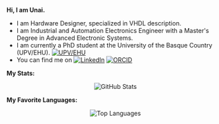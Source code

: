 **Hi, I am Unai.**
* I am Hardware Designer, specialized in VHDL description.
* I am Industrial and Automation Electronics Engineer with a Master's Degree in Advanced Electronic Systems.
* I am currently a PhD student at the University of the Basque Country (UPV/EHU). [![UPV/EHU](https://img.shields.io/badge/UPV%2FEHU-black?style=flat-square&logo=data%3Aimage%2Fjpeg%3Bbase64%2CiVBORw0KGgoAAAANSUhEUgAAADIAAAAoCAYAAAC8cqlMAAAACXBIWXMAAAsTAAALEwEAmpwYAAADDGlUWHRYTUw6Y29tLmFkb2JlLnhtcAABAFVURi04AFhNTDpjb20uYWRvYmUueG1wADiNtVXbbptAEP0VRF5atcteuKOQKLVTJQ%2B0UWKpfV12BxvFsBRwbOfX%2BtBP6i90wcZ2o8T1Sy1ZYmfPnJ05Z2DPL1cVF4%2FQGilM8zI2f%2F%2F8ZRq5jM1vbkKSagSz%2FOa5hofnLxPx%2FChCaV5eGOeraFVUBbTcWBXzsolWscmlSiHSz10Ym0YPaR9j86rbML4nd8ZI1WD4FkWCEGL4oZWSLEghJB8NRhjFlGHqIkYj5kbUNbY%2FU59Xyyy6H3%2FenqZXsTlr2yrCeLlcWkvbUvUU0zAMMWGYMaQRqFmXLV%2BhsjkbGMbQiDqv2lyVRrfmqVq0sWkOTRTVjrZsrL4hS6gCr3iFqUXwATBJjkOLYodu2uun9ji6mawrwPfQqEUt4PoJyvZsSK9mqlXNTL1R2277rwql2KGrRT3v5ZECwxwKzd1oLO2xVTSqgbeqnig1H6y6GygNZlvMeJdwkZdd5P1BCoz1Pza1bwwRBxF3QllE%2FcgOPxAWEbKBJnoWJG%2F5aWAl82x9CjRJotuyaXkp4HYcmzpi5bmMGPGB%2BilBYcY85DgBR5yQFHnEpoHLwPaoGPLHSiw6Lbr8zehKJTTHTs8opCQNpM%2BRTXiAXOpkKBBZhlIWgqSpZC6kA9vXOtdvD58fsnZVSc0ohENZyhzkCDdAThqEiDPPQ0AJsTOwmQTbNPbnjtRc1VoLrYKOSxFlqi64nqC84FPAVTnt5nlz7k3eaPPW2%2Fl%2BgB%2Fbp3lu9GMXcdFNe2yK3jNpbsP5K%2BqdVucmfzmD8qhJG1ijsnbJa7iaak1OGC%2F8VvkNfzpe%2FGnW%2F9fit2lixssp6A8o7tvBe2PwS8%2F2ng9zc6Xb6nabrRCf%2BHQnycXrY%2Bp6rvRCjyLtkdANOSkKPZYiBsx2SRCEPrBNFZriH1wiC3jgaNmywE8RBydEAaWAHBsgcCShmQ0HXHhfIj7eC37x%2BR1C%2BpveCzNcJ3qxu5Cg1CLW%2Brr5AxDIGdqi%2F4MUAAAFI0lEQVRYhe2ZW4hWVRTHf2su3s3KSEclNS8TilnRxQpFI4UyxOqtsJfAl6ASi5576cGCEnpTEmqwIFQyyqhIscLCS5E4aqKZU045efnGnBn99Pv3sPYZj6fvcs6Zzx6kP3xw9t5rr73%2Fe%2B%2B111r7MypAUjNwB%2FA7MBEQcD6UJwNdwCTgMHACWAW8AzQDB4AGYBbQDTQCReBpYDPQDkwDxgC3hn53AmeDbA8wAhgMdALngKKZnaw036ZKDcBTwHLgQphoI1AAOoA5gAFHgBLwCjAWWAg8DnwArAWeDIRuAS4Cx4FHgGVhEf4CdgQdS4EhwDigF%2FgOeAjYB%2FwKnAQ2VJpsQxUixTB4I%2FATsCsofAA4A7QAW%2FBdOgccBeaF8sjQPgX4ARgFDAcGBX2j8R0eDfThO3Mb8D2%2BC9eHRfkstC0NC1oRVqlBUkNQXghKItkhYSALxIaaWaekljCxhkC0gB%2BbvlB3KfQZEvpNCHo7A6kp%2BJFqCDIWykXgBuCAmf1djcw1gf4dkTQIN2KFqhIwDJiOr5Ji8l%2BbWed%2FOM%2BaiBv7EuB9LhNRaC9nR8uBNfWYgKR5wFzcHuOwMIcvzGxPFoWPKj1W1YNEGPf1GmMVJM2vpSe%2B2oUM48%2BQNEvSKEnDwrHMi74a7dcBbZKek%2FSgpKmShieF4ker2lWcxGJgEfAnfiT6JB0FfgTWm9neDLqaU8iMB94O3z1Al6RjwEoz2wlXGvtcYHuGCVTCKWCmmf2RRljSNOBuoBWPIO7BL5g0BJeZWRtU9%2Bx50Ys7xVQws0PAoagcQqPHcC9e0c8FFKOPLMcpiS%2FxmCqJTjM7nVepmRWBT4BfsvTLS2SfmS0E7gLaEm1daZVIek3SxvD7UNJ0ADO7APyWZUJ5j9Z7YcBeSRvx4K4FPwrbMuhZDNweK68Bfg7fqRcE8hEpAOujgpltkrQVmIob6uYMuvZzJZGJse9Ul0WEOJHGlH1eNbOOeIWZncGj411ZBsev7zhWSlqC7%2BycLIriRDrwcPxfziaGEpA%2BXKiNpCNtDb%2FMiBMp4NdmNSINwAZJ6%2FAsbzaeBT5vZvsioeDpB5vZ2RrjZzo%2B1ZD07LXubfCc46VE3QI8k4uwFnhY0mE8BOnEs8PTwKcxz38QX7xSGH9wVgIRksaehkg59NtXSMhm4LdYSxnZ%2B4AnwvcW%2FF3gEjAT2JR33DiREvmJ9J91MytJKlaRnSypycwumlmBEKxKyrMb%2FYFunMgpYCueH6fFSWA38FWifjdua5Px15A4BplZMveAyseqA3gBP3oLcLtsx13AN5HQFTsg6Ub8cUFhIq34To3Hk6n4Ff058IyZJa%2FQSFcT%2FlLyLnB%2FrKkbeBl%2FkBiJv5rcjOf3M8uoWm1mL1YgmQ2SRkjqSiQ861L2fSNDwlYOq9OMk9azDytTN0nSTXgEGu3spTJXbppwvBq2pREaSBg%2FH9jLZSIGXJS0E3jWzLoHoDvCduCjNIJZiJRzlGPL1I0DVuC2UA0H8VDdcNs7gb9cNoa6Y8BmMytlmGN1SGqStEJSb4ozfUrSmFjftxLt5yUtkzS0bhPMQeheSd9KOiupW1JPGSIFSZNifd5MtO%2B%2FGnPL7ADlqegE%2FIpuxh8FFiXEDuLpaw%2FuyePheTswu4IvyY3Mxh5S0f40VNLxMmLVotjoYqgrBpKzR8idn9cT9SBypA46Box6EEmbWV5V1INIVtTdPqA%2BRLK%2B%2B%2BZOnqqhHi%2BNe4CPufx3RCUYnkC1hZvvf1zT%2BAcJw5X9wH8cewAAAABJRU5ErkJggg%3D%3D)
](https://www.ehu.eus/en/en-home)
* You can find me on 
[![LinkedIn](https://img.shields.io/badge/LinkedIn-blue?style=flat-square&logo=data%3Aimage%2Fpng%3Bbase64%2CiVBORw0KGgoAAAANSUhEUgAAADAAAAAwCAYAAABXAvmHAAAC6ElEQVRoQ%2B2aX0hTURzHv3euiWj%2Bh5pES0ZIaUREkRQpoQ9FUA9lvvTqXiLoqVCx1RD0paA%2FoPXQQ1C5CIxoD7ZsSI3UaIiaaE6Ztj9Bc2q1sTa3zh0ZY3eOsw672%2BL%2B4Lxcfuee7%2Bf3O797zrkcDlq9AoF8HYDzpClJy3wLcw7I8BDyHx0c2g1dCIcvZ77qOAo5rptD20tH1kReyODiAcJZGf0%2FoiWAdGdPyoCUAcYIJDWFDm4rxs0Tu7B3ayHGXKu4ZJjCyJdlRgls3akBlJtzMXnxKEryNv0d0eMLoPrWEJzf%2FWwqGHpTA2gObEfPqRrBUJrnE7g3usAgga0rNUALAeiNA9DSP477HxbZVDD0pgbI%2BinEB4kv4hvHSRErSRE7%2BSL%2BhFH7CkP82LtSZ4B9qNS8gRqgvrIM9ZWlAhWm%2BSWY5t2R50dUJTisEvq8sy3hrc2DfEUO6naUoqq8AAq5DN5fa1hc8WFwzo1Vf%2FCfCKkBtMd24ippsXZt8DO0pPGWyGfO48Xtk9UozJUL3uENrOHOexvaXk0jGEpucywKwKMxB5r2KCGXcQmj%2FHTCiaYnlqQyIQrATzJV%2BOlDY2cef8SzSReNa8RHFABqNcTRaP2Gxgcj1F0yDoCvgSLdAPi6oDHRAPzBEPqnvmJh2QdVcR5O794CRY4srsZDPWYMU24SRQHgxdf2mmEhi9%2B67a8ogllTGxfiXJ8F%2BnEnTQLEqYE%2BIqaZiIo1ffM%2BnK0R%2Foq68GISd4dtmQPQaZpFu3FGIKizsQqtdWrB8ysD0%2BgesmYOQPRiF61qo4Wv4%2FUMdG9msxdgI%2BB4RKIUcbIZkADipYp1M7e%2B4aOpASkDUgZiIiAVcYIVQfqM0h4p0%2F4VojnUN6jL0aAuEyTcaHVHDiqxlqw%2F00pMtTFJgxN1DaRBG9WQEgBVmFLoJGUghcGlevV%2FkIFWgx1cuIIKN%2FOc7Nl92QPo4iLXbYIF1xEi122yJRNR121%2BA4JJPAHUhbwlAAAAAElFTkSuQmCC&label=Unai%20Sainz-Estebanez&labelColor=white)](https://www.linkedin.com/in/unai-sainz-estebanez) 
[![ORCID](https://img.shields.io/badge/ORCID-olive?style=flat-square&logo=data%3Aimage%2Fpng%3Bbase64%2CiVBORw0KGgoAAAANSUhEUgAAADAAAAAwCAYAAABXAvmHAAAFeklEQVRoQ%2B2ZachWRRTH1UIr02j7kCK5lNmmfohIcfsigmsu9akwoswWozKyMkQRlwgUxaVFFDcQi6LFKPvyQkR9LTQrs94CC0slNXdc%2Fj%2BZI%2FPOM%2Fe5c5973cADf%2B69c%2BeeOWfmzFnmtm51iVPrS1z%2BVpcVuNArWPUKXCmFegl3CLcI7Z2CB3X9W%2FjJ4URVilehAEKOEx4SBgsdc4Tbr%2FdNwgfChwLKNUxlFLhZo74oPJsgdJaAKLNEWCjsbkSLRhTgm8nCHOH6yKDNatsicLXZZZW6CfcIt0a%2B2au214V3hVNFFCmqwE1ivloYHgyCwCsFTOKPHAG66j0m97hwd9B3k54nCntSlSiiQHcx%2FVK4zWO%2BTffThM%2BKzpz6M%2FYo4U2BjW%2F0q26GCb%2BlKJGqAMJ%2FLXRyTE%2FqignNFo6nDFSnT1u9myG8JrRx%2Ff7SdWCKEikKYDbfejP%2Fv%2B7xOF%2BUFDz8HLPcKJjr3a77fkJdc8pTgPeYh9k8wg8VvnOjz9X1eWGRML0ChRD4K08J9gRmlrmx8xR4Wh8vc4JhNiOCmT%2Bg52sFrnn%2BP1U%2FJutTwcwJj%2FdO1sf1FMDP%2FyyYq8TesVWf2Ae2Am%2BkSpjQD764VQgX21OImlI9BTAPNhb0i9BbOJoweBVd2NjfC%2BadUCg6QVkKsJF2Ctc5aUbryrKGhAs1wh0a%2Be3hN4fUgKtsEg7X0fZBvfvIvd%2Bna2ehJu3IUuBRdV7jPiZIMfuxjeS3%2BbxSoinCYNvMLmYSEvwY%2By73ApnWxTrFJuETNbL7oZcEcpUYlVHA%2BBG5xwiYTEgvq%2BEt1%2FixrqxKC4qtACkxG8a8CjlMcwkFfNOCDeY5SGBVjUjk7hd%2BD8bpoWfMDcKMbhRapOIxBchPWDoIwVEgi1JWIMtMWeFVTij4fyMMiAz0p9q6uHZk%2B9HvE2M%2BXh3I1SGCmJlSTIkyCsCvrxP8GsecsRjTJ4KZBVKSQNvYZ%2FrEFJii9sWOA7k6z1lUVgH4zhNedQOs1%2FWRYLClen7GtT2nK89nKaYAvp8YYMwtoMSUqEKBe8X4B8ecPUDi6JMfj5AFhS8qBa6SNBYPjuj%2B6rIKnG8TImX5xwmNN%2BLZp8ImdD43MYJOEN53EpPlkpH6VHgT%2B26UINM1YOg%2Flt0DxBxqjfscU%2FIdIrNPhd0oTFlKy4PKBrKsOMA4y4UnnLTUGpSruzzpeaawgf4TKK5yAxmdCdskcNBUYUEwK%2FbYyApg45wfkfDZzMPvBYHCyKdX9GCRPDmVgAG%2BeK3jtFVXXF3VyZwvKEkdhYtPrBxj3%2BkakYk4UdMpbOM5TKdJtkjwQkpZgRh%2Fa8NssPtw5nk%2FVuCYBiqcTvORXxVxptlHOBZI04gC%2F4oHRybUFysE3%2BaNfTvdENyoxEyWQgUNH7FhKClvyGMSKFXFo59ekBlzWFy4pESQp4S3nUQU9SRbn1chYR0eI%2FWODWtF%2FSTdv5fVP%2B9UgvcsNacREFUUxyr47nNB%2FcV0s2BnQ4zN%2Fmv4WAUhKSKIkHakiBIPn4OVYOY3eMLj%2Fx8QYuXm2cnLWwHrGDtanK%2BXs4RwYxddGTbsTAGf7x8tUtyEFVoN71QF%2BBAlOE683ePCJieXx2ZTCnlfAMamxmUizNvwnpnncDdXeDoXUYD%2BmNNqwfaECUSZR3lItbSjZppaNmCKVFaPCRakrAc2T3tdswlnIWe8mtco%2FaSAqzMX63ci%2BSKCMoMcOUIdBHIqfnBYfet%2Fg4ukkCIuFFrJoivgD8pqcOTCLyZL%2FIpOBhHWfjEl%2F9QouwKhkLg8wj55%2FZAEZRC6SeDgAJO7YD%2F5YrN9hRqJmvabFdOBMCV%2Bs7LpwUX1m7Wo2VTav8weqFSQRpldVqDRmavqu9OqMiFAoTN4oAAAAABJRU5ErkJggg%3D%3D&label=0000-0002-4120-8313&labelColor=green)](https://orcid.org/0000-0002-4120-8313)
 
**My Stats:**

<p align="center">
  <img src="https://github-readme-stats.vercel.app/api?username=unike267&show_icons=true" alt="GitHub Stats">
</p>

**My Favorite Languages:**

<p align="center">
  <img src="https://github-readme-stats.vercel.app/api/top-langs/?username=unike267&layout=compact" alt="Top Languages">
</p>
